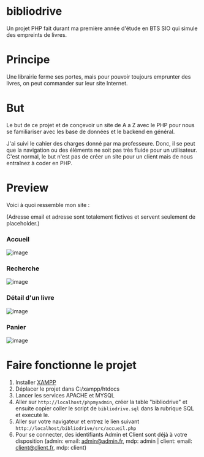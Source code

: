 # bibliodrive
Un projet PHP fait durant ma première année d'étude en BTS SIO qui simule des empreints de livres.

# Principe

Une librairie ferme ses portes, mais pour pouvoir toujours emprunter des livres, on peut commander sur leur site Internet.

# But

Le but de ce projet et de conçevoir un site de A a Z avec le PHP pour nous se familiariser avec les base de données et le backend en général.

J'ai suivi le cahier des charges donné par ma professeure. Donc, il se peut que la navigation ou des éléments ne soit pas très fluide pour un utilisateur. C'est normal, le but n'est pas de créer un site pour un client mais de nous entraînez à coder en PHP.

# Preview

Voici à quoi ressemble mon site :

(Adresse email et adresse sont totalement fictives et servent seulement de placeholder.)

### Accueil
![image](https://github.com/LOUDO56/bibliodrive/assets/117168736/838bf640-933e-4f47-b341-b6d75d5e6a7c)

### Recherche
![image](https://github.com/LOUDO56/bibliodrive/assets/117168736/b789dff1-48e1-4603-b674-db90d99f1404)

### Détail d'un livre
![image](https://github.com/LOUDO56/bibliodrive/assets/117168736/e51846cf-2a72-4a08-9e43-a18fd470c0e3)

### Panier
![image](https://github.com/LOUDO56/bibliodrive/assets/117168736/a44177c1-f75f-4f4b-9c96-6d14f60bc18f)

# Faire fonctionne le projet

1. Installer <a href="https://www.apachefriends.org/fr/index.html">XAMPP</a>
2. Déplacer le projet dans C:/xampp/htdocs
3. Lancer les services APACHE et MYSQL
4. Aller sur `http://localhost/phpmyadmin`, créer la table "bibliodrive" et ensuite copier coller le script de `bibliodrive.sql` dans la rubrique SQL et executé le.
5. Aller sur votre navigateur et entrez le lien suivant `http://localhost/bibliodrive/src/accueil.php`
6. Pour se connecter, des identifiants Admin et Client sont déjà à votre disposition (admin: email: admin@admin.fr, mdp: admin | client: email: client@client.fr, mdp: client)
